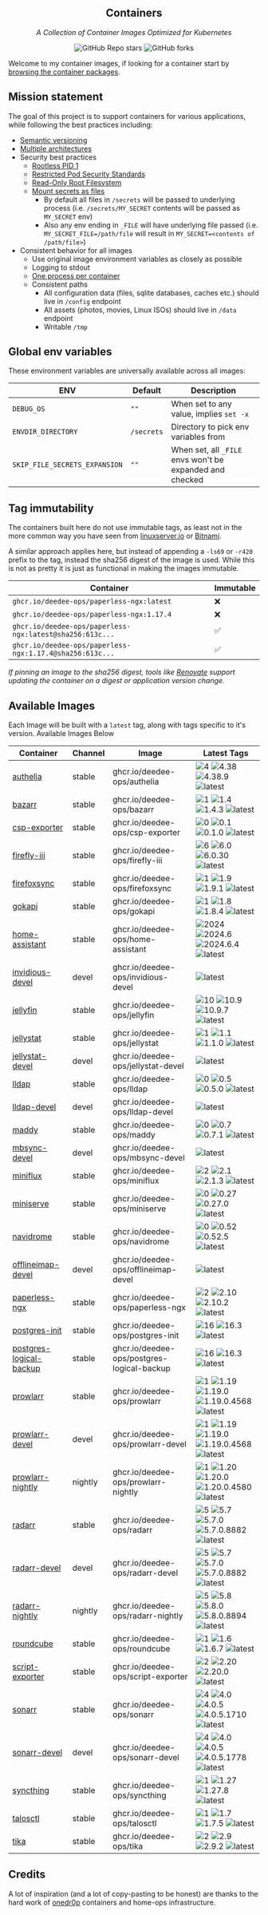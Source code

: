 <!---
NOTE: AUTO-GENERATED FILE
to edit this file, instead edit its template at: ./github/scripts/templates/README.md.j2
-->
<div align="center">


## Containers

_A Collection of Container Images Optimized for Kubernetes_

</div>

<div align="center">

![GitHub Repo stars](https://img.shields.io/github/stars/deedee-ops/containers?style=for-the-badge)
![GitHub forks](https://img.shields.io/github/forks/deedee-ops/containers?style=for-the-badge)

</div>

Welcome to my container images, if looking for a container start by [browsing the container packages](https://github.com/deedee-ops?tab=packages&repo_name=containers).

## Mission statement

The goal of this project is to support containers for various applications, while following the best practices including:

- [Semantic versioning](https://semver.org/)
- [Multiple architectures](https://www.docker.com/blog/multi-arch-build-and-images-the-simple-way/)
- Security best practices
    - [Rootless PID 1](https://rootlesscontaine.rs/)
    - [Restricted Pod Security Standards](https://kubernetes.io/docs/concepts/security/pod-security-standards/)
    - [Read-Only Root Filesystem](https://www.tenable.com/audits/items/CIS_Docker_1.6_v1.0.0_L1_Docker.audit:9c37a2dfc2acaf6a234c6c6ac58128a8)
    - [Mount secrets as files](https://www.tenable.com/audits/items/CIS_Kubernetes_v1.6.1_Level_2_Master.audit:98de3da69271994afb6211cf86ae4c6b)
        - By default all files in `/secrets` will be passed to underlying process (i.e. `/secrets/MY_SECRET` contents will be passed as `MY_SECRET` env)
        - Also any env ending in `_FILE` will have underlying file passed (i.e. `MY_SECRET_FILE=/path/file` will result in `MY_SECRET=<contents of /path/file>`)
- Consistent behavior for all images
    - Use original image environment variables as closely as possible
    - Logging to stdout
    - [One process per container](https://testdriven.io/tips/59de3279-4a2d-4556-9cd0-b444249ed31e/)
    - Consistent paths
        - All configuration data (files, sqlite databases, caches etc.) should live in `/config` endpoint
        - All assets (photos, movies, Linux ISOs) should live in `/data` endpoint
        - Writable `/tmp`

## Global env variables

These environment variables are universally available across all images:

| ENV                           | Default    | Description                                              |
|-------------------------------|------------|----------------------------------------------------------|
| `DEBUG_OS`                    | `""`       | When set to any value, implies `set -x`                  |
| `ENVDIR_DIRECTORY`            | `/secrets` | Directory to pick env variables from                     |
| `SKIP_FILE_SECRETS_EXPANSION` | `""`       | When set, all `_FILE` envs won't be expanded and checked |

## Tag immutability

The containers built here do not use immutable tags, as least not in the more common way you have seen from [linuxserver.io](https://fleet.linuxserver.io/) or [Bitnami](https://bitnami.com/stacks/containers).

A similar approach applies here, but instead of appending a `-ls69` or `-r420` prefix to the tag, instead the sha256 digest of the image is used. While this is not as pretty it is just as functional in making the images immutable.

| Container                                                 | Immutable |
|-----------------------------------------------------------|-----------|
| `ghcr.io/deedee-ops/paperless-ngx:latest`                 | ❌         |
| `ghcr.io/deedee-ops/paperless-ngx:1.17.4`                 | ❌         |
| `ghcr.io/deedee-ops/paperless-ngx:latest@sha256:613c...`  | ✅         |
| `ghcr.io/deedee-ops/paperless-ngx:1.17.4@sha256:613c...`  | ✅         |

_If pinning an image to the sha256 digest, tools like [Renovate](https://github.com/renovatebot/renovate) support updating the container on a digest or application version change._

## Available Images

Each Image will be built with a `latest` tag, along with tags specific to it's version. Available Images Below

Container | Channel | Image | Latest Tags
--- | --- | --- | ---
[authelia](https://github.com/deedee-ops/containers/pkgs/container/authelia) | stable | ghcr.io/deedee-ops/authelia |![4](https://img.shields.io/badge/4-blue?style=flat-square) ![4.38](https://img.shields.io/badge/4.38-blue?style=flat-square) ![4.38.9](https://img.shields.io/badge/4.38.9-blue?style=flat-square) ![latest](https://img.shields.io/badge/latest-green?style=flat-square)
[bazarr](https://github.com/deedee-ops/containers/pkgs/container/bazarr) | stable | ghcr.io/deedee-ops/bazarr |![1](https://img.shields.io/badge/1-blue?style=flat-square) ![1.4](https://img.shields.io/badge/1.4-blue?style=flat-square) ![1.4.3](https://img.shields.io/badge/1.4.3-blue?style=flat-square) ![latest](https://img.shields.io/badge/latest-green?style=flat-square)
[csp-exporter](https://github.com/deedee-ops/containers/pkgs/container/csp-exporter) | stable | ghcr.io/deedee-ops/csp-exporter |![0](https://img.shields.io/badge/0-blue?style=flat-square) ![0.1](https://img.shields.io/badge/0.1-blue?style=flat-square) ![0.1.0](https://img.shields.io/badge/0.1.0-blue?style=flat-square) ![latest](https://img.shields.io/badge/latest-green?style=flat-square)
[firefly-iii](https://github.com/deedee-ops/containers/pkgs/container/firefly-iii) | stable | ghcr.io/deedee-ops/firefly-iii |![6](https://img.shields.io/badge/6-blue?style=flat-square) ![6.0](https://img.shields.io/badge/6.0-blue?style=flat-square) ![6.0.30](https://img.shields.io/badge/6.0.30-blue?style=flat-square) ![latest](https://img.shields.io/badge/latest-green?style=flat-square)
[firefoxsync](https://github.com/deedee-ops/containers/pkgs/container/firefoxsync) | stable | ghcr.io/deedee-ops/firefoxsync |![1](https://img.shields.io/badge/1-blue?style=flat-square) ![1.9](https://img.shields.io/badge/1.9-blue?style=flat-square) ![1.9.1](https://img.shields.io/badge/1.9.1-blue?style=flat-square) ![latest](https://img.shields.io/badge/latest-green?style=flat-square)
[gokapi](https://github.com/deedee-ops/containers/pkgs/container/gokapi) | stable | ghcr.io/deedee-ops/gokapi |![1](https://img.shields.io/badge/1-blue?style=flat-square) ![1.8](https://img.shields.io/badge/1.8-blue?style=flat-square) ![1.8.4](https://img.shields.io/badge/1.8.4-blue?style=flat-square) ![latest](https://img.shields.io/badge/latest-green?style=flat-square)
[home-assistant](https://github.com/deedee-ops/containers/pkgs/container/home-assistant) | stable | ghcr.io/deedee-ops/home-assistant |![2024](https://img.shields.io/badge/2024-blue?style=flat-square) ![2024.6](https://img.shields.io/badge/2024.6-blue?style=flat-square) ![2024.6.4](https://img.shields.io/badge/2024.6.4-blue?style=flat-square) ![latest](https://img.shields.io/badge/latest-green?style=flat-square)
[invidious-devel](https://github.com/deedee-ops/containers/pkgs/container/invidious-devel) | devel | ghcr.io/deedee-ops/invidious-devel |![latest](https://img.shields.io/badge/latest-green?style=flat-square)
[jellyfin](https://github.com/deedee-ops/containers/pkgs/container/jellyfin) | stable | ghcr.io/deedee-ops/jellyfin |![10](https://img.shields.io/badge/10-blue?style=flat-square) ![10.9](https://img.shields.io/badge/10.9-blue?style=flat-square) ![10.9.7](https://img.shields.io/badge/10.9.7-blue?style=flat-square) ![latest](https://img.shields.io/badge/latest-green?style=flat-square)
[jellystat](https://github.com/deedee-ops/containers/pkgs/container/jellystat) | stable | ghcr.io/deedee-ops/jellystat |![1](https://img.shields.io/badge/1-blue?style=flat-square) ![1.1](https://img.shields.io/badge/1.1-blue?style=flat-square) ![1.1.0](https://img.shields.io/badge/1.1.0-blue?style=flat-square) ![latest](https://img.shields.io/badge/latest-green?style=flat-square)
[jellystat-devel](https://github.com/deedee-ops/containers/pkgs/container/jellystat-devel) | devel | ghcr.io/deedee-ops/jellystat-devel |![latest](https://img.shields.io/badge/latest-green?style=flat-square)
[lldap](https://github.com/deedee-ops/containers/pkgs/container/lldap) | stable | ghcr.io/deedee-ops/lldap |![0](https://img.shields.io/badge/0-blue?style=flat-square) ![0.5](https://img.shields.io/badge/0.5-blue?style=flat-square) ![0.5.0](https://img.shields.io/badge/0.5.0-blue?style=flat-square) ![latest](https://img.shields.io/badge/latest-green?style=flat-square)
[lldap-devel](https://github.com/deedee-ops/containers/pkgs/container/lldap-devel) | devel | ghcr.io/deedee-ops/lldap-devel |![latest](https://img.shields.io/badge/latest-green?style=flat-square)
[maddy](https://github.com/deedee-ops/containers/pkgs/container/maddy) | stable | ghcr.io/deedee-ops/maddy |![0](https://img.shields.io/badge/0-blue?style=flat-square) ![0.7](https://img.shields.io/badge/0.7-blue?style=flat-square) ![0.7.1](https://img.shields.io/badge/0.7.1-blue?style=flat-square) ![latest](https://img.shields.io/badge/latest-green?style=flat-square)
[mbsync-devel](https://github.com/deedee-ops/containers/pkgs/container/mbsync-devel) | devel | ghcr.io/deedee-ops/mbsync-devel |![latest](https://img.shields.io/badge/latest-green?style=flat-square)
[miniflux](https://github.com/deedee-ops/containers/pkgs/container/miniflux) | stable | ghcr.io/deedee-ops/miniflux |![2](https://img.shields.io/badge/2-blue?style=flat-square) ![2.1](https://img.shields.io/badge/2.1-blue?style=flat-square) ![2.1.3](https://img.shields.io/badge/2.1.3-blue?style=flat-square) ![latest](https://img.shields.io/badge/latest-green?style=flat-square)
[miniserve](https://github.com/deedee-ops/containers/pkgs/container/miniserve) | stable | ghcr.io/deedee-ops/miniserve |![0](https://img.shields.io/badge/0-blue?style=flat-square) ![0.27](https://img.shields.io/badge/0.27-blue?style=flat-square) ![0.27.0](https://img.shields.io/badge/0.27.0-blue?style=flat-square) ![latest](https://img.shields.io/badge/latest-green?style=flat-square)
[navidrome](https://github.com/deedee-ops/containers/pkgs/container/navidrome) | stable | ghcr.io/deedee-ops/navidrome |![0](https://img.shields.io/badge/0-blue?style=flat-square) ![0.52](https://img.shields.io/badge/0.52-blue?style=flat-square) ![0.52.5](https://img.shields.io/badge/0.52.5-blue?style=flat-square) ![latest](https://img.shields.io/badge/latest-green?style=flat-square)
[offlineimap-devel](https://github.com/deedee-ops/containers/pkgs/container/offlineimap-devel) | devel | ghcr.io/deedee-ops/offlineimap-devel |![latest](https://img.shields.io/badge/latest-green?style=flat-square)
[paperless-ngx](https://github.com/deedee-ops/containers/pkgs/container/paperless-ngx) | stable | ghcr.io/deedee-ops/paperless-ngx |![2](https://img.shields.io/badge/2-blue?style=flat-square) ![2.10](https://img.shields.io/badge/2.10-blue?style=flat-square) ![2.10.2](https://img.shields.io/badge/2.10.2-blue?style=flat-square) ![latest](https://img.shields.io/badge/latest-green?style=flat-square)
[postgres-init](https://github.com/deedee-ops/containers/pkgs/container/postgres-init) | stable | ghcr.io/deedee-ops/postgres-init |![16](https://img.shields.io/badge/16-blue?style=flat-square) ![16.3](https://img.shields.io/badge/16.3-blue?style=flat-square) ![latest](https://img.shields.io/badge/latest-green?style=flat-square)
[postgres-logical-backup](https://github.com/deedee-ops/containers/pkgs/container/postgres-logical-backup) | stable | ghcr.io/deedee-ops/postgres-logical-backup |![16](https://img.shields.io/badge/16-blue?style=flat-square) ![16.3](https://img.shields.io/badge/16.3-blue?style=flat-square) ![latest](https://img.shields.io/badge/latest-green?style=flat-square)
[prowlarr](https://github.com/deedee-ops/containers/pkgs/container/prowlarr) | stable | ghcr.io/deedee-ops/prowlarr |![1](https://img.shields.io/badge/1-blue?style=flat-square) ![1.19](https://img.shields.io/badge/1.19-blue?style=flat-square) ![1.19.0](https://img.shields.io/badge/1.19.0-blue?style=flat-square) ![1.19.0.4568](https://img.shields.io/badge/1.19.0.4568-blue?style=flat-square) ![latest](https://img.shields.io/badge/latest-green?style=flat-square)
[prowlarr-devel](https://github.com/deedee-ops/containers/pkgs/container/prowlarr-devel) | devel | ghcr.io/deedee-ops/prowlarr-devel |![1](https://img.shields.io/badge/1-blue?style=flat-square) ![1.19](https://img.shields.io/badge/1.19-blue?style=flat-square) ![1.19.0](https://img.shields.io/badge/1.19.0-blue?style=flat-square) ![1.19.0.4568](https://img.shields.io/badge/1.19.0.4568-blue?style=flat-square) ![latest](https://img.shields.io/badge/latest-green?style=flat-square)
[prowlarr-nightly](https://github.com/deedee-ops/containers/pkgs/container/prowlarr-nightly) | nightly | ghcr.io/deedee-ops/prowlarr-nightly |![1](https://img.shields.io/badge/1-blue?style=flat-square) ![1.20](https://img.shields.io/badge/1.20-blue?style=flat-square) ![1.20.0](https://img.shields.io/badge/1.20.0-blue?style=flat-square) ![1.20.0.4580](https://img.shields.io/badge/1.20.0.4580-blue?style=flat-square) ![latest](https://img.shields.io/badge/latest-green?style=flat-square)
[radarr](https://github.com/deedee-ops/containers/pkgs/container/radarr) | stable | ghcr.io/deedee-ops/radarr |![5](https://img.shields.io/badge/5-blue?style=flat-square) ![5.7](https://img.shields.io/badge/5.7-blue?style=flat-square) ![5.7.0](https://img.shields.io/badge/5.7.0-blue?style=flat-square) ![5.7.0.8882](https://img.shields.io/badge/5.7.0.8882-blue?style=flat-square) ![latest](https://img.shields.io/badge/latest-green?style=flat-square)
[radarr-devel](https://github.com/deedee-ops/containers/pkgs/container/radarr-devel) | devel | ghcr.io/deedee-ops/radarr-devel |![5](https://img.shields.io/badge/5-blue?style=flat-square) ![5.7](https://img.shields.io/badge/5.7-blue?style=flat-square) ![5.7.0](https://img.shields.io/badge/5.7.0-blue?style=flat-square) ![5.7.0.8882](https://img.shields.io/badge/5.7.0.8882-blue?style=flat-square) ![latest](https://img.shields.io/badge/latest-green?style=flat-square)
[radarr-nightly](https://github.com/deedee-ops/containers/pkgs/container/radarr-nightly) | nightly | ghcr.io/deedee-ops/radarr-nightly |![5](https://img.shields.io/badge/5-blue?style=flat-square) ![5.8](https://img.shields.io/badge/5.8-blue?style=flat-square) ![5.8.0](https://img.shields.io/badge/5.8.0-blue?style=flat-square) ![5.8.0.8894](https://img.shields.io/badge/5.8.0.8894-blue?style=flat-square) ![latest](https://img.shields.io/badge/latest-green?style=flat-square)
[roundcube](https://github.com/deedee-ops/containers/pkgs/container/roundcube) | stable | ghcr.io/deedee-ops/roundcube |![1](https://img.shields.io/badge/1-blue?style=flat-square) ![1.6](https://img.shields.io/badge/1.6-blue?style=flat-square) ![1.6.7](https://img.shields.io/badge/1.6.7-blue?style=flat-square) ![latest](https://img.shields.io/badge/latest-green?style=flat-square)
[script-exporter](https://github.com/deedee-ops/containers/pkgs/container/script-exporter) | stable | ghcr.io/deedee-ops/script-exporter |![2](https://img.shields.io/badge/2-blue?style=flat-square) ![2.20](https://img.shields.io/badge/2.20-blue?style=flat-square) ![2.20.0](https://img.shields.io/badge/2.20.0-blue?style=flat-square) ![latest](https://img.shields.io/badge/latest-green?style=flat-square)
[sonarr](https://github.com/deedee-ops/containers/pkgs/container/sonarr) | stable | ghcr.io/deedee-ops/sonarr |![4](https://img.shields.io/badge/4-blue?style=flat-square) ![4.0](https://img.shields.io/badge/4.0-blue?style=flat-square) ![4.0.5](https://img.shields.io/badge/4.0.5-blue?style=flat-square) ![4.0.5.1710](https://img.shields.io/badge/4.0.5.1710-blue?style=flat-square) ![latest](https://img.shields.io/badge/latest-green?style=flat-square)
[sonarr-devel](https://github.com/deedee-ops/containers/pkgs/container/sonarr-devel) | devel | ghcr.io/deedee-ops/sonarr-devel |![4](https://img.shields.io/badge/4-blue?style=flat-square) ![4.0](https://img.shields.io/badge/4.0-blue?style=flat-square) ![4.0.5](https://img.shields.io/badge/4.0.5-blue?style=flat-square) ![4.0.5.1778](https://img.shields.io/badge/4.0.5.1778-blue?style=flat-square) ![latest](https://img.shields.io/badge/latest-green?style=flat-square)
[syncthing](https://github.com/deedee-ops/containers/pkgs/container/syncthing) | stable | ghcr.io/deedee-ops/syncthing |![1](https://img.shields.io/badge/1-blue?style=flat-square) ![1.27](https://img.shields.io/badge/1.27-blue?style=flat-square) ![1.27.8](https://img.shields.io/badge/1.27.8-blue?style=flat-square) ![latest](https://img.shields.io/badge/latest-green?style=flat-square)
[talosctl](https://github.com/deedee-ops/containers/pkgs/container/talosctl) | stable | ghcr.io/deedee-ops/talosctl |![1](https://img.shields.io/badge/1-blue?style=flat-square) ![1.7](https://img.shields.io/badge/1.7-blue?style=flat-square) ![1.7.5](https://img.shields.io/badge/1.7.5-blue?style=flat-square) ![latest](https://img.shields.io/badge/latest-green?style=flat-square)
[tika](https://github.com/deedee-ops/containers/pkgs/container/tika) | stable | ghcr.io/deedee-ops/tika |![2](https://img.shields.io/badge/2-blue?style=flat-square) ![2.9](https://img.shields.io/badge/2.9-blue?style=flat-square) ![2.9.2](https://img.shields.io/badge/2.9.2-blue?style=flat-square) ![latest](https://img.shields.io/badge/latest-green?style=flat-square)


## Credits

A lot of inspiration (and a lot of copy-pasting to be honest) are thanks to the hard work of [onedr0p](https://github.com/onedr0p) containers and home-ops infrastructure.

<!--
vim:ft=markdown
-->